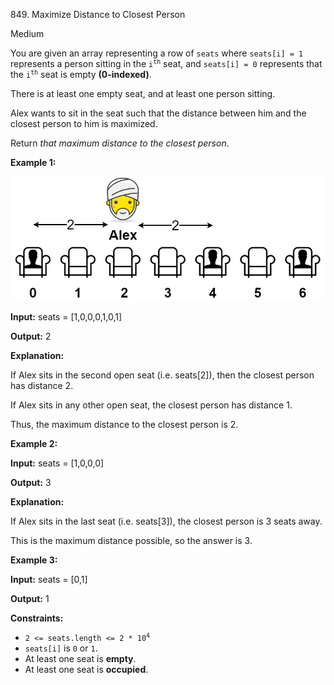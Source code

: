 849\. Maximize Distance to Closest Person

Medium

You are given an array representing a row of `seats` where `seats[i] = 1` represents a person sitting in the <code>i<sup>th</sup></code> seat, and `seats[i] = 0` represents that the <code>i<sup>th</sup></code> seat is empty **(0-indexed)**.

There is at least one empty seat, and at least one person sitting.

Alex wants to sit in the seat such that the distance between him and the closest person to him is maximized.

Return _that maximum distance to the closest person_.

**Example 1:**

![](distance.jpg)

**Input:** seats = [1,0,0,0,1,0,1]

**Output:** 2

**Explanation:**

If Alex sits in the second open seat (i.e. seats[2]), then the closest person has distance 2. 

If Alex sits in any other open seat, the closest person has distance 1. 

Thus, the maximum distance to the closest person is 2.

**Example 2:**

**Input:** seats = [1,0,0,0]

**Output:** 3

**Explanation:**

If Alex sits in the last seat (i.e. seats[3]), the closest person is 3 seats away. 

This is the maximum distance possible, so the answer is 3.

**Example 3:**

**Input:** seats = [0,1]

**Output:** 1

**Constraints:**

*   <code>2 <= seats.length <= 2 * 10<sup>4</sup></code>
*   `seats[i]` is `0` or `1`.
*   At least one seat is **empty**.
*   At least one seat is **occupied**.